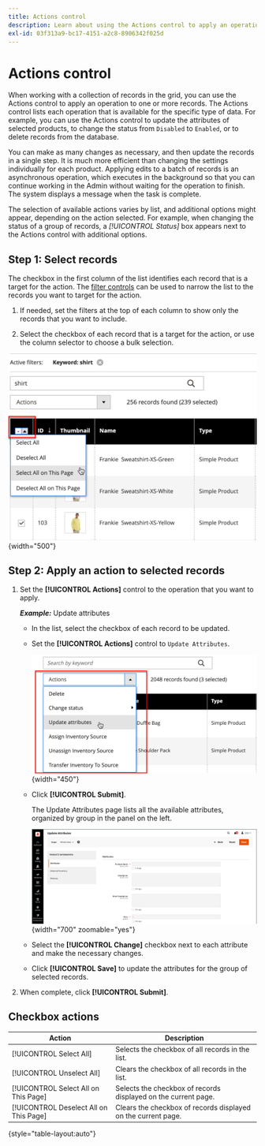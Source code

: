 ```yaml
---
title: Actions control
description: Learn about using the Actions control to apply an operation to one or more records in the Admin.
exl-id: 03f313a9-bc17-4151-a2c8-8906342f025d
---
```

# Actions control

When working with a collection of records in the grid, you can use the Actions control to apply an operation to one or more records. The Actions control lists each operation that is available for the specific type of data. For example, you can use the Actions control to update the attributes of selected products, to change the status from `Disabled` to `Enabled`, or to delete records from the database.

You can make as many changes as necessary, and then update the records in a single step. It is much more efficient than changing the settings individually for each product. Applying edits to a batch of records is an asynchronous operation, which executes in the background so that you can continue working in the Admin without waiting for the operation to finish. The system displays a message when the task is complete.

The selection of available actions varies by list, and additional options might appear, depending on the action selected. For example, when changing the status of a group of records, a _[!UICONTROL Status]_ box appears next to the Actions control with additional options.

## Step 1: Select records

The checkbox in the first column of the list identifies each record that is a target for the action. The [filter controls](admin-grid-controls.md) can be used to narrow the list to the records you want to target for the action.

1. If needed, set the filters at the top of each column to show only the records that you want to include.

1. Select the checkbox of each record that is a target for the action, or use the column selector to choose a bulk selection.

  ![Select or deselect all or all on page](./assets/action-change-selection.png){width="500"}

## Step 2: Apply an action to selected records

1. Set the **[!UICONTROL Actions]** control to the operation that you want to apply.

   **_Example:_** Update attributes

   - In the list, select the checkbox of each record to be updated.

   - Set the **[!UICONTROL Actions]** control to `Update Attributes`.

     ![Select the Update Attributes action](./assets/action-select.png){width="450"}

   - Click **[!UICONTROL Submit]**.

      The Update Attributes page lists all the available attributes, organized by group in the panel on the left.

      ![Update Attributes page](./assets/action-update-attributes.png){width="700" zoomable="yes"}

   - Select the **[!UICONTROL Change]** checkbox next to each attribute and make the necessary changes.

   - Click **[!UICONTROL Save]** to update the attributes for the group of selected records.

1. When complete, click **[!UICONTROL Submit]**.

## Checkbox actions

|Action|Description|
|--- |--- |
|[!UICONTROL Select All]|Selects the checkbox of all records in the list.|
|[!UICONTROL Unselect All]|Clears the checkbox of all records in the list.|
|[!UICONTROL Select All on This Page]|Selects the checkbox of records displayed on the current page.|
|[!UICONTROL Deselect All on This Page]|Clears the checkbox of records displayed on the current page.|

{style="table-layout:auto"}

